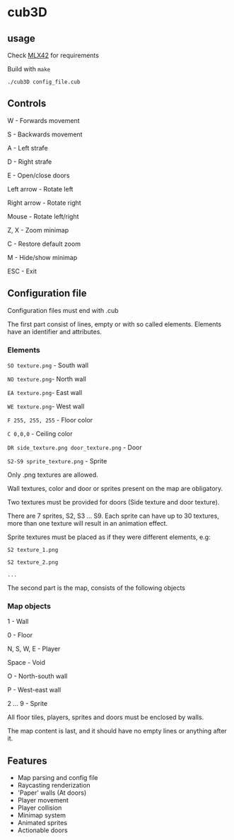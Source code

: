 # cub3D

## usage

Check [MLX42](https://github.com/codam-coding-college/MLX42) for requirements


Build with `make`


`./cub3D config_file.cub`

## Controls

W - Forwards movement

S - Backwards movement

A - Left strafe

D - Right strafe

E - Open/close doors

Left arrow - Rotate left

Right arrow - Rotate right

Mouse - Rotate left/right

Z, X - Zoom minimap

C - Restore default zoom

M - Hide/show minimap

ESC - Exit

## Configuration file

Configuration files must end with .cub

The first part consist of lines, empty or with so called elements. Elements have an identifier and attributes.

### Elements
`SO texture.png` - South wall

`NO texture.png`- North wall

`EA texture.png`- East wall

`WE texture.png`- West wall

`F 255, 255, 255` - Floor color

`C 0,0,0` - Ceiling color

`DR side_texture.png door_texture.png` - Door

`S2-S9 sprite_texture.png` - Sprite



Only .png textures are allowed.

Wall textures, color and door or sprites present on the map are obligatory.

Two textures must be provided for doors (Side texture and door texture).

There are 7 sprites, S2, S3 ... S9. Each sprite can have up to 30 textures, more than one texture will result in an animation effect.

Sprite textures must be placed as if they were different elements, e.g:

`S2 texture_1.png`

`S2 texture_2.png`

`...`


The second part is the map, consists of the following objects


### Map objects
1 - Wall

0 - Floor

N, S, W, E - Player

Space - Void

O - North-south wall

P - West-east wall

2 ... 9 - Sprite


All floor tiles, players, sprites and doors must be enclosed by walls.


The map content is last, and it should have no empty lines or anything after it.


## Features

- Map parsing and config file
- Raycasting renderization
- 'Paper' walls (At doors)
- Player movement
- Player collision
- Minimap system
- Animated sprites
- Actionable doors
